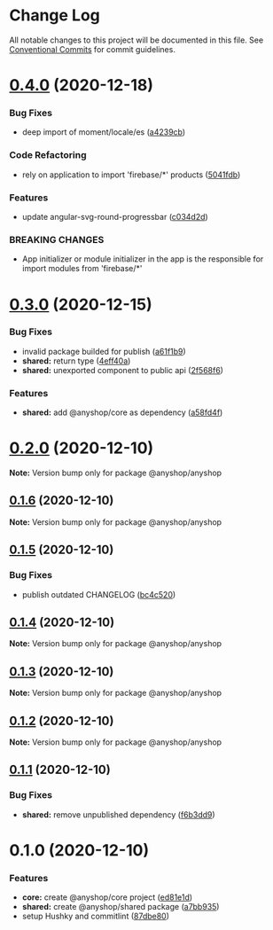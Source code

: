 # Change Log

All notable changes to this project will be documented in this file.
See [Conventional Commits](https://conventionalcommits.org) for commit guidelines.

# [0.4.0](https://github.com/alazes/anyshop-framework/compare/v0.3.0...v0.4.0) (2020-12-18)

### Bug Fixes

- deep import of moment/locale/es ([a4239cb](https://github.com/alazes/anyshop-framework/commit/a4239cb6aee094732bf32da5086ca2c3ddbf803a))

### Code Refactoring

- rely on application to import 'firebase/\*' products ([5041fdb](https://github.com/alazes/anyshop-framework/commit/5041fdbe770a7bcb0b4c0114565eb5e9c3ba2867))

### Features

- update angular-svg-round-progressbar ([c034d2d](https://github.com/alazes/anyshop-framework/commit/c034d2d90ea91b3915d879f81f6a43019acaeb26))

### BREAKING CHANGES

- App initializer or module initializer in the app is the responsible for import
  modules from 'firebase/\*'

# [0.3.0](https://github.com/alazes/anyshop-framework/compare/v0.2.0...v0.3.0) (2020-12-15)

### Bug Fixes

- invalid package builded for publish ([a61f1b9](https://github.com/alazes/anyshop-framework/commit/a61f1b9752000da4af6a1eadc0fe0ae735718bc5))
- **shared:** return type ([4eff40a](https://github.com/alazes/anyshop-framework/commit/4eff40a822678f3cf87cdef16af88803be9b9178))
- **shared:** unexported component to public api ([2f568f6](https://github.com/alazes/anyshop-framework/commit/2f568f6be62e15f37ab1b7ea2192b4c8b1b39ba8))

### Features

- **shared:** add @anyshop/core as dependency ([a58fd4f](https://github.com/alazes/anyshop-framework/commit/a58fd4fee68071a29605b913e148d8f35b19bc2a))

# [0.2.0](https://github.com/alazes/anyshop-framework/compare/v0.1.6...v0.2.0) (2020-12-10)

**Note:** Version bump only for package @anyshop/anyshop

## [0.1.6](https://github.com/alazes/anyshop-framework/compare/v0.1.5...v0.1.6) (2020-12-10)

**Note:** Version bump only for package @anyshop/anyshop

## [0.1.5](https://github.com/alazes/anyshop-framework/compare/v0.1.4...v0.1.5) (2020-12-10)

### Bug Fixes

- publish outdated CHANGELOG ([bc4c520](https://github.com/alazes/anyshop-framework/commit/bc4c520b69bb0911382a7ae15fd20453c481ef04))

## [0.1.4](https://github.com/alazes/anyshop-framework/compare/v0.1.3...v0.1.4) (2020-12-10)

**Note:** Version bump only for package @anyshop/anyshop

## [0.1.3](https://github.com/alazes/anyshop-framework/compare/v0.1.2...v0.1.3) (2020-12-10)

**Note:** Version bump only for package @anyshop/anyshop

## [0.1.2](https://github.com/alazes/anyshop-framework/compare/v0.1.1...v0.1.2) (2020-12-10)

**Note:** Version bump only for package @anyshop/anyshop

## [0.1.1](https://github.com/alazes/anyshop-framework/compare/v0.1.0...v0.1.1) (2020-12-10)

### Bug Fixes

- **shared:** remove unpublished dependency ([f6b3dd9](https://github.com/alazes/anyshop-framework/commit/f6b3dd9043804b096208e123c62a13d6d6cbccf0))

# 0.1.0 (2020-12-10)

### Features

- **core:** create @anyshop/core project ([ed81e1d](https://github.com/alazes/anyshop-framework/commit/ed81e1d1de5d8c1f0806058d9446c73163130363))
- **shared:** create @anyshop/shared package ([a7bb935](https://github.com/alazes/anyshop-framework/commit/a7bb93545e818dea8f153d1fe2a25cbd7456fea9))
- setup Hushky and commitlint ([87dbe80](https://github.com/alazes/anyshop-framework/commit/87dbe80bb675fb64b7f9e509d0e9a34fd99c08d1))
